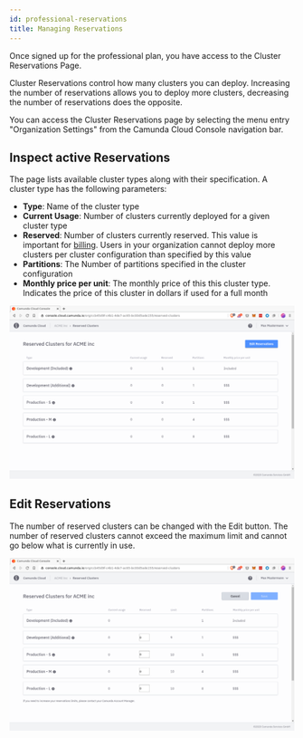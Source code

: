 ```yaml
---
id: professional-reservations
title: Managing Reservations
---
```


Once signed up for the professional plan, you have access to the Cluster Reservations Page.

Cluster Reservations control how many clusters you can deploy. Increasing the number of reservations allows you to deploy more clusters, decreasing the number of reservations does the opposite.

You can access the Cluster Reservations page by selecting the menu entry "Organization Settings" from the Camunda Cloud Console navigation bar.

## Inspect active Reservations

The page lists available cluster types along with their specification. A cluster type has the following parameters:

* **Type**: Name of the cluster type
* **Current Usage**: Number of clusters currently deployed for a given cluster type
* **Reserved**: Number of clusters currently reserved. This value is important for [billing](./professional_billing.md). Users in your organization cannot deploy more clusters per cluster configuration than specified by this value
* **Partitions**: The Number of partitions specified in the cluster configuration
* **Monthly price per unit**: The monthly price of this this cluster type. Indicates the price of this cluster in dollars if used for a full month

![reserved-clusters-overview](./assets/early-access-reserved-clusters-overview.png)

## Edit Reservations

The number of reserved clusters can be changed with the Edit button. The number of reserved clusters cannot exceed the maximum limit and cannot go below what is currently in use.

![reserved-clusters-overview](./assets/early-access-reserved-clusters-edit.png)
